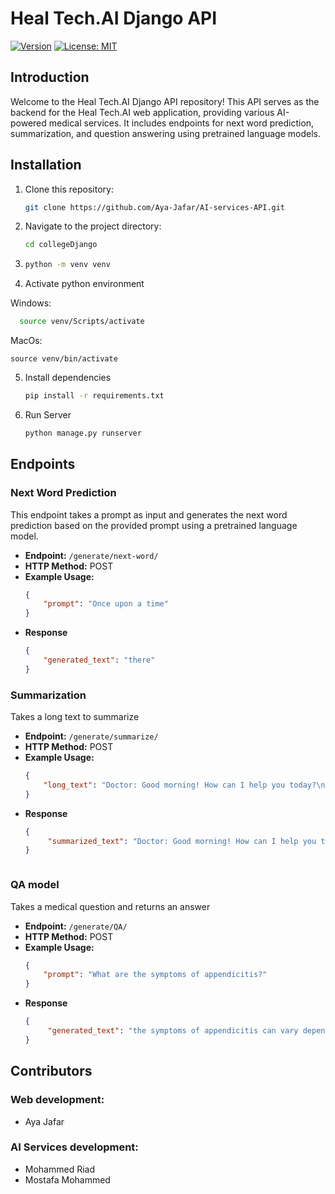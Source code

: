 # Heal Tech.AI Django API

[![Version](https://img.shields.io/badge/version-0.1.0-blue.svg?cacheSeconds=2592000)](https://github.com/yourusername/yourprojectname)
[![License: MIT](https://img.shields.io/badge/License-MIT-yellow.svg)](https://opensource.org/licenses/MIT)

## Introduction

Welcome to the Heal Tech.AI Django API repository! This API serves as the backend for the Heal Tech.AI web application, providing various AI-powered medical services. It includes endpoints for next word prediction, summarization, and question answering using pretrained language models.

## Installation

1. Clone this repository:

   ```sh
   git clone https://github.com/Aya-Jafar/AI-services-API.git

2. Navigate to the project directory:
   ```sh
   cd collegeDjango

3. ```sh
   python -m venv venv
5. Activate python environment
   
  Windows:
  ```sh
    source venv/Scripts/activate
  ```
  MacOs:
  ```
  source venv/bin/activate
  ```
5. Install dependencies
   ```sh
   pip install -r requirements.txt
   
6. Run Server
   ```sh
   python manage.py runserver


## Endpoints

### Next Word Prediction

This endpoint takes a prompt as input and generates the next word prediction based on the provided prompt using a pretrained language model.

- **Endpoint:** `/generate/next-word/`
- **HTTP Method:** POST
- **Example Usage:**
  ```json
  {
      "prompt": "Once upon a time"
  }

- **Response**
  ```json
  {
      "generated_text": "there"
  }


### Summarization 

Takes a long text to summarize

- **Endpoint:** `/generate/summarize/`
- **HTTP Method:** POST
- **Example Usage:**
  ```json
  {
      "long_text": "Doctor: Good morning! How can I help you today?\nPatient: Hi, doctor. I've been experiencing some chest pain and shortness of breath lately.\nDoctor: I see. When did these symptoms start?\nPatient: It's been about a week now. The chest pain comes and goes, and I feel like I can't take a deep breath sometimes.\nDoctor: Have you noticed any other symptoms, such as coughing or fever?\nPatient: No coughing, but I've been feeling a bit tired and lightheaded.\nDoctor: Alright. Let's do a quick examination. I'll listen to your heart and lungs and take your blood pressure.\nPatient: Sure, doctor.\n[Doctor performs examination]\nDoctor: Your blood pressure is slightly elevated, and I hear some wheezing in your lungs. I'd like to run some tests to rule out any serious conditions. We'll start with an ECG and a chest X-ray.\nPatient: Okay, doctor. Should I be worried?\nDoctor: It's important to investigate further to determine the cause of your symptoms. Let's take one step at a time. I'll also prescribe you some medication to help with the chest pain and shortness of breath in the meantime.\nPatient: Thank you, doctor. I appreciate your help.\nDoctor: You're welcome. Let's get those tests done, and we'll go from there. I'll see you again soon for a follow-up.\n"
  }

- **Response**
  ```json
  {
       "summarized_text": "Doctor: Good morning! How can I help you today? Patient: Hi, doctor. I've been experiencing some chest pain and shortness of breath lately. Doctor: I see. When did these symptoms start? Patient: It's been about a week now. The chest pain comes and goes, and I feel like I can't take a deep breath sometimes. Doctor: Have you noticed any other symptoms, such as coughing or fever? Patient: No coughing, but I've been feeling a bit tired and lightheaded. Doctor: Alright. Let's do a quick examination. I'll listen to your heart and lungs and take your blood pressure. Patient: Sure, doctor. [Doctor performs examination] Doctor: Your blood"
  }



### QA model  

Takes a medical question and returns an answer

- **Endpoint:** `/generate/QA/`
- **HTTP Method:** POST
- **Example Usage:**
  ```json
  {
      "prompt": "What are the symptoms of appendicitis?"
  }

- **Response**
  ```json
  {
       "generated_text": "the symptoms of appendicitis can vary depending on the location of the infection, but common symptoms include abdominal pain, nausea, vomiting, and fever."
  }

## Contributors 
### Web development:
- Aya Jafar

### AI Services development:
- Mohammed Riad
- Mostafa Mohammed
